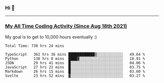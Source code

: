 ### Hi 🙂

---

### <a href="https://wakatime.com/@Eroxl">My All Time Coding Activity (Since Aug 18th 2021)</a>
My goal is to get to 10,000 hours eventually :)
<!--START_SECTION:waka-->

```text
Total Time: 730 hrs 24 mins

TypeScript   362 hrs 36 mins ████████████▒░░░░░░░░░░░░   49.64 %
Python       138 hrs 8 mins  ████▓░░░░░░░░░░░░░░░░░░░░   18.91 %
JSON         29 hrs 41 mins  █░░░░░░░░░░░░░░░░░░░░░░░░   04.06 %
JavaScript   27 hrs 22 mins  █░░░░░░░░░░░░░░░░░░░░░░░░   03.75 %
Markdown     26 hrs 15 mins  █░░░░░░░░░░░░░░░░░░░░░░░░   03.60 %
Svelte       23 hrs 52 mins  ▓░░░░░░░░░░░░░░░░░░░░░░░░   03.27 %
```

<!--END_SECTION:waka-->
